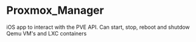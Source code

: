 # Proxmox_Manager
iOS app to interact with the PVE API. Can start, stop, reboot and shutdow Qemu VM's and LXC containers
